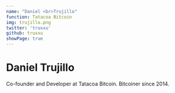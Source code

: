 ```yaml
---
name: "Daniel <br>Trujillo"
function: Tatacoa Bitcoin
img: trujillo.png
twitter: 'truxxu'
github: truxxu
showPage: true
---
```


# Daniel Trujillo
 
Co-founder and Developer at Tatacoa Bitcoin. Bitcoiner since 2014.
<br><br>






